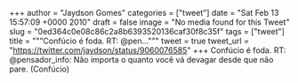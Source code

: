 
+++
author = "Jaydson Gomes"
categories = ["tweet"]
date = "Sat Feb 13 15:57:09 +0000 2010"
draft = false
image = "No media found for this Tweet"
slug = "0ed364c0e08c86c2a8b6393520136caf30f8c35f"
tags = ["tweet"]
title = """Confúcio é foda. RT: @pen..."""
tweet = true
tweet_url = "https://twitter.com/jaydson/status/9060076585"
+++
Confúcio é foda. RT: @pensador_info: Não importa o quanto você vá devagar desde que não pare. (Confúcio)
